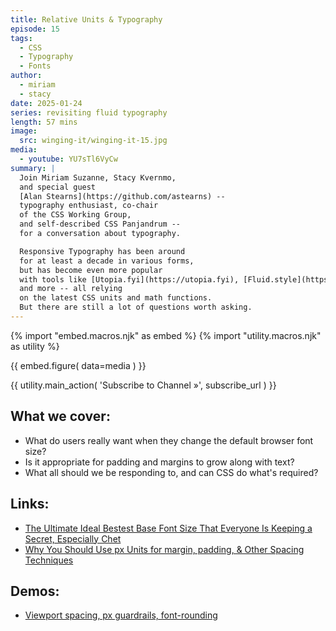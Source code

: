 ```yaml
---
title: Relative Units & Typography
episode: 15
tags:
  - CSS
  - Typography
  - Fonts
author:
  - miriam
  - stacy
date: 2025-01-24
series: revisiting fluid typography
length: 57 mins
image:
  src: winging-it/winging-it-15.jpg
media:
  - youtube: YU7sTl6VyCw
summary: |
  Join Miriam Suzanne, Stacy Kvernmo,
  and special guest
  [Alan Stearns](https://github.com/astearns) --
  typography enthusiast, co-chair
  of the CSS Working Group,
  and self-described CSS Panjandrum --
  for a conversation about typography.

  Responsive Typography has been around
  for at least a decade in various forms,
  but has become even more popular
  with tools like [Utopia.fyi](https://utopia.fyi), [Fluid.style](https://fluid.style), [Typetura](https://github.com/Typetura/),
  and more -- all relying
  on the latest CSS units and math functions.
  But there are still a lot of questions worth asking.
---
```


{% import "embed.macros.njk" as embed %}
{% import "utility.macros.njk" as utility %}

{{ embed.figure(
  data=media
) }}

{{ utility.main_action(
  'Subscribe to Channel »',
  subscribe_url
) }}

 ## What we cover:

- What do users really want when they change the default browser font size?
- Is it appropriate for padding and margins to grow along with text?
- What all should we be responding to, and can CSS do what's required?

## Links:

- [The Ultimate Ideal Bestest Base Font Size That Everyone Is Keeping a Secret, Especially Chet](https://adrianroselli.com/2024/03/the-ultimate-ideal-bestest-base-font-size-that-everyone-is-keeping-a-secret-especially-chet.html)
- [Why You Should Use px Units for margin, padding, & Other Spacing Techniques](https://ashleemboyer.com/blog/why-you-should-use-px-units-for-margin-padding-and-other-spacing-techniques)

## Demos:

- [Viewport spacing, px guardrails, font-rounding](https://codepen.io/miriamsuzanne/pen/KKjVQMK?editors=1100 )
